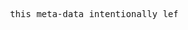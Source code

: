 <pre>










                            this meta-data intentionally left page-like















































                                                                                                             .
</pre>